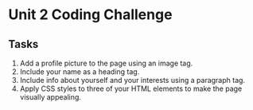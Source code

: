 # Unit 2 Coding Challenge

## Tasks

1. Add a profile picture to the page using an image tag.
2. Include your name as a heading tag.
3. Include info about yourself and your interests using a paragraph tag.
4. Apply CSS styles to three of your HTML elements to make the page visually appealing.
